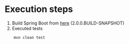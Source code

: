 # Execution steps
1. Build Spring Boot from [here](https://github.com/gytis/spring-boot/tree/master-SB-107-narayana-jdbc-connection) (2.0.0.BUILD-SNAPSHOT)
2. Executed tests

```
    mvn clean test
```
